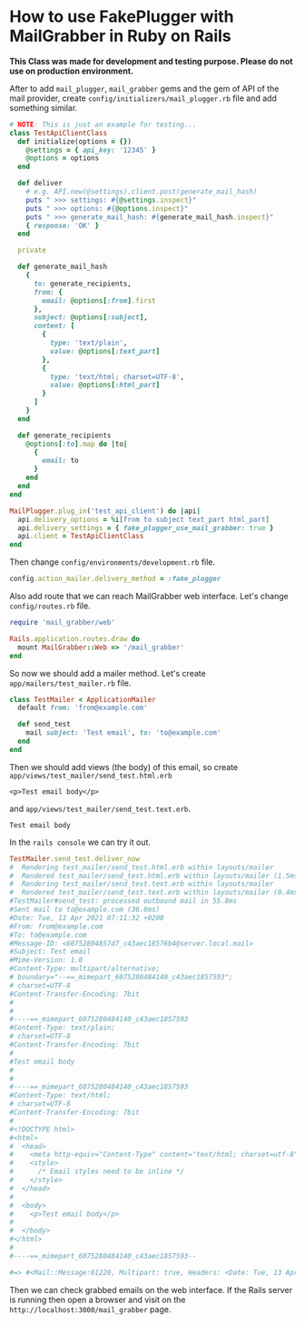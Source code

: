 # How to use FakePlugger with MailGrabber in Ruby on Rails

**This Class was made for development and testing purpose. Please do not use on production environment.**

After to add `mail_plugger`, `mail_grabber` gems and the gem of API of the mail provider, create `config/initializers/mail_plugger.rb` file and add something similar.

```ruby
# NOTE: This is just an example for testing...
class TestApiClientClass
  def initialize(options = {})
    @settings = { api_key: '12345' }
    @options = options
  end

  def deliver
    # e.g. API.new(@settings).client.post(generate_mail_hash)
    puts " >>> settings: #{@settings.inspect}"
    puts " >>> options: #{@options.inspect}"
    puts " >>> generate_mail_hash: #{generate_mail_hash.inspect}"
    { response: 'OK' }
  end

  private

  def generate_mail_hash
    {
      to: generate_recipients,
      from: {
        email: @options[:from].first
      },
      subject: @options[:subject],
      content: [
        {
          type: 'text/plain',
          value: @options[:text_part]
        },
        {
          type: 'text/html; charset=UTF-8',
          value: @options[:html_part]
        }
      ]
    }
  end

  def generate_recipients
    @options[:to].map do |to|
      {
        email: to
      }
    end
  end
end

MailPlugger.plug_in('test_api_client') do |api|
  api.delivery_options = %i[from to subject text_part html_part]
  api.delivery_settings = { fake_plugger_use_mail_grabber: true }
  api.client = TestApiClientClass
end
```

Then change `config/environments/development.rb` file.

```ruby
config.action_mailer.delivery_method = :fake_plugger
```

Also add route that we can reach MailGrabber web interface. Let's change `config/routes.rb` file.

```ruby
require 'mail_grabber/web'

Rails.application.routes.draw do
  mount MailGrabber::Web => '/mail_grabber'
end
```

So now we should add a mailer method. Let's create `app/mailers/test_mailer.rb` file.

```ruby
class TestMailer < ApplicationMailer
  default from: 'from@example.com'

  def send_test
    mail subject: 'Test email', to: 'to@example.com'
  end
end
```

Then we should add views (the body) of this email, so create `app/views/test_mailer/send_test.html.erb`

```erb
<p>Test email body</p>
```

and `app/views/test_mailer/send_test.text.erb`.

```erb
Test email body
```

In the `rails console` we can try it out.

```ruby
TestMailer.send_test.deliver_now
#  Rendering test_mailer/send_test.html.erb within layouts/mailer
#  Rendered test_mailer/send_test.html.erb within layouts/mailer (1.5ms)
#  Rendering test_mailer/send_test.text.erb within layouts/mailer
#  Rendered test_mailer/send_test.text.erb within layouts/mailer (0.4ms)
#TestMailer#send_test: processed outbound mail in 55.8ms
#Sent mail to to@example.com (36.8ms)
#Date: Tue, 13 Apr 2021 07:11:32 +0200
#From: from@example.com
#To: to@example.com
#Message-ID: <60752804857d7_c43aec18576b4@server.local.mail>
#Subject: Test email
#Mime-Version: 1.0
#Content-Type: multipart/alternative;
# boundary="--==_mimepart_6075280484140_c43aec1857593";
# charset=UTF-8
#Content-Transfer-Encoding: 7bit
#
#
#----==_mimepart_6075280484140_c43aec1857593
#Content-Type: text/plain;
# charset=UTF-8
#Content-Transfer-Encoding: 7bit
#
#Test email body
#
#
#----==_mimepart_6075280484140_c43aec1857593
#Content-Type: text/html;
# charset=UTF-8
#Content-Transfer-Encoding: 7bit
#
#<!DOCTYPE html>
#<html>
#  <head>
#    <meta http-equiv="Content-Type" content="text/html; charset=utf-8" />
#    <style>
#      /* Email styles need to be inline */
#    </style>
#  </head>
#
#  <body>
#    <p>Test email body</p>
#
#  </body>
#</html>
#
#----==_mimepart_6075280484140_c43aec1857593--

#=> #<Mail::Message:61220, Multipart: true, Headers: <Date: Tue, 13 Apr 2021 07:11:32 +0200>, <From: from@example.com>, <To: to@example.com>, <Message-ID: <60752804857d7_c43aec18576b4@server.local.mail>>, <Subject: Test email>, <Mime-Version: 1.0>, <Content-Type: multipart/alternative; boundary="--==_mimepart_6075280484140_c43aec1857593"; charset=UTF-8>, <Content-Transfer-Encoding: 7bit>>
```

Then we can check grabbed emails on the web interface. If the Rails server is running then open a browser and visit on the `http://localhost:3000/mail_grabber` page.
